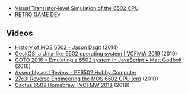 ##

- [Visual Transistor-level Simulation of the 6502 CPU](http://visual6502.org/)
- [RETRO GAME DEV](https://www.retrogamedev.com/)

## Videos

- [History of MOS 6502 - Jason Dagit](https://www.youtube.com/watch?v=wOJj-IdYZxI) (2014)
- [GeckOS: a Unix-like 6502 operating system | VCFMW 2019](https://www.youtube.com/watch?v=jtlAOdJmeDI) (2019)
- [GOTO 2016 • Emulating a 6502 system in JavaScript • Matt Godbolt](https://www.youtube.com/watch?v=7WuRq-Wmw5o) (2016)
- [Assembly and Review - PE6502 Hobby Computer](https://www.youtube.com/watch?v=KAivGLHJzJM)
- [27c3: Reverse Engineering the MOS 6502 CPU (en)](https://www.youtube.com/watch?v=fWqBmmPQP40) (2010)
- [Cactus 6502 Homebrew | VCFMW 2018](https://www.youtube.com/watch?v=XitIqPOATHQ) (2018)
